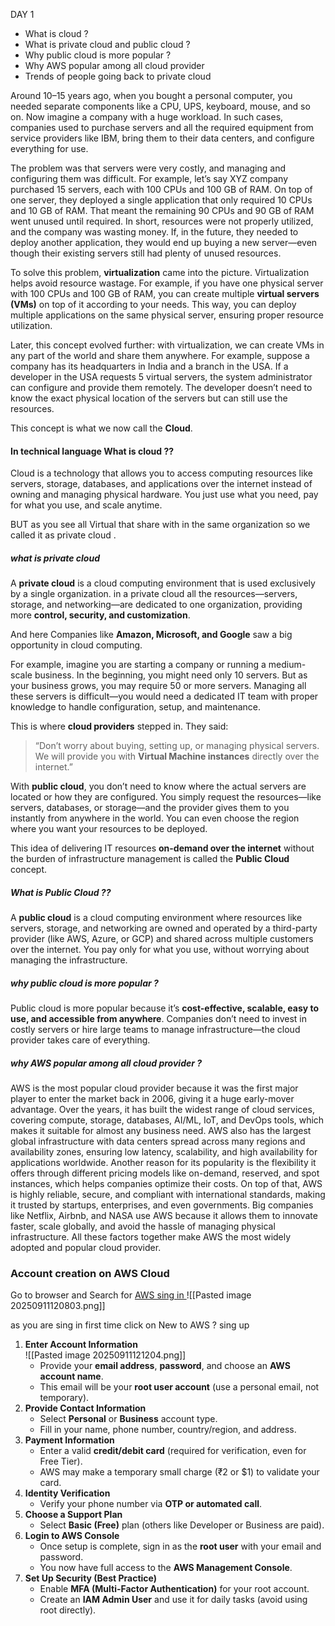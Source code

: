 DAY 1

- What is cloud ?
- What is private cloud and public cloud ?
- Why public cloud is more popular ?
- Why AWS popular among all cloud provider
- Trends of people going back to private cloud



Around 10–15 years ago, when you bought a personal computer, you needed separate components like a CPU, UPS, keyboard, mouse, and so on. Now imagine a company with a huge workload. In such cases, companies used to purchase servers and all the required equipment from service providers like IBM, bring them to their data centers, and configure everything for use.

The problem was that servers were very costly, and managing and configuring them was difficult. For example, let’s say XYZ company purchased 15 servers, each with 100 CPUs and 100 GB of RAM. On top of one server, they deployed a single application that only required 10 CPUs and 10 GB of RAM. That meant the remaining 90 CPUs and 90 GB of RAM went unused until required. In short, resources were not properly utilized, and the company was wasting money. If, in the future, they needed to deploy another application, they would end up buying a new server—even though their existing servers still had plenty of unused resources.

To solve this problem, **virtualization** came into the picture. Virtualization helps avoid resource wastage. For example, if you have one physical server with 100 CPUs and 100 GB of RAM, you can create multiple **virtual servers (VMs)** on top of it according to your needs. This way, you can deploy multiple applications on the same physical server, ensuring proper resource utilization.

Later, this concept evolved further: with virtualization, we can create VMs in any part of the world and share them anywhere. For example, suppose a company has its headquarters in India and a branch in the USA. If a developer in the USA requests 5 virtual servers, the system administrator can configure and provide them remotely. The developer doesn’t need to know the exact physical location of the servers but can still use the resources.

This concept is what we now call the **Cloud**.

#### In technical language What is cloud ??
Cloud is a technology that allows you to access computing resources like servers, storage, databases, and applications over the internet instead of owning and managing physical hardware. You just use what you need, pay for what you use, and scale anytime.

BUT as you see all Virtual that share with in the same organization so we called it as private cloud .

##### what is private cloud
A **private cloud** is a cloud computing environment that is used exclusively by a single organization.  in a private cloud all the resources—servers, storage, and networking—are dedicated to one organization, providing more **control, security, and customization**.


And here Companies like **Amazon, Microsoft, and Google** saw a big opportunity in cloud computing.

For example, imagine you are starting a company or running a medium-scale business. In the beginning, you might need only 10 servers. But as your business grows, you may require 50 or more servers. Managing all these servers is difficult—you would need a dedicated IT team with proper knowledge to handle configuration, setup, and maintenance.

This is where **cloud providers** stepped in. They said:

> “Don’t worry about buying, setting up, or managing physical servers. We will provide you with **Virtual Machine instances** directly over the internet.”

With **public cloud**, you don’t need to know where the actual servers are located or how they are configured. You simply request the resources—like servers, databases, or storage—and the provider gives them to you instantly from anywhere in the world. You can even choose the region where you want your resources to be deployed.

This idea of delivering IT resources **on-demand over the internet** without the burden of infrastructure management is called the **Public Cloud** concept.

##### What is  Public Cloud ??
A **public cloud** is a cloud computing environment where resources like servers, storage, and networking are owned and operated by a third-party provider (like AWS, Azure, or GCP) and shared across multiple customers over the internet. You pay only for what you use, without worrying about managing the infrastructure.

##### why public cloud is more popular ?
Public cloud is more popular because it’s **cost-effective, scalable, easy to use, and accessible from anywhere**. Companies don’t need to invest in costly servers or hire large teams to manage infrastructure—the cloud provider takes care of everything.

##### why AWS popular among all cloud provider ?
AWS is the most popular cloud provider because it was the first major player to enter the market back in 2006, giving it a huge early-mover advantage. Over the years, it has built the widest range of cloud services, covering compute, storage, databases, AI/ML, IoT, and DevOps tools, which makes it suitable for almost any business need. AWS also has the largest global infrastructure with data centers spread across many regions and availability zones, ensuring low latency, scalability, and high availability for applications worldwide. 
Another reason for its popularity is the flexibility it offers through different pricing models like on-demand, reserved, and spot instances, which helps companies optimize their costs. On top of that, AWS is highly reliable, secure, and compliant with international standards, making it trusted by startups, enterprises, and even governments. Big companies like Netflix, Airbnb, and NASA use AWS because it allows them to innovate faster, scale globally, and avoid the hassle of managing physical infrastructure. All these factors together make AWS the most widely adopted and popular cloud provider.


### Account creation on AWS Cloud 

Go to browser and Search for   [AWS sing in ](https://signin.aws.amazon.com/signin?redirect_uri=https%3A%2F%2Faws.amazon.com%2Fmarketplace%2Fmanagement%2Fsignin%3Fref_%3Dfooter_nav_management_portal%26state%3DhashArgs%2523%26isauthcode%3Dtrue&client_id=arn%3Aaws%3Aiam%3A%3A015428540659%3Auser%2Faws-mp-seller-management-portal&forceMobileApp=0&code_challenge=yJO5i9fuH-nS3z9H78jV6VNaJFaEiPAMLpyVhHESgdM&code_challenge_method=SHA-256) 
![[Pasted image 20250911120803.png]] 


as you are sing in first time  click on New to AWS ? sing up

1. **Enter Account Information**    
   ![[Pasted image 20250911121204.png]]
    - Provide your **email address**, **password**, and choose an **AWS account name**.
    - This email will be your **root user account** (use a personal email, not temporary).        
2. **Provide Contact Information**    
    - Select **Personal** or **Business** account type.        
    - Fill in your name, phone number, country/region, and address.        
3. **Payment Information**    
    - Enter a valid **credit/debit card** (required for verification, even for Free Tier).        
    - AWS may make a temporary small charge (₹2 or $1) to validate your card.        
4. **Identity Verification**    
    - Verify your phone number via **OTP or automated call**.        
5. **Choose a Support Plan**    
    - Select **Basic (Free)** plan (others like Developer or Business are paid).        
6. **Login to AWS Console**    
    - Once setup is complete, sign in as the **root user** with your email and password.        
    - You now have full access to the **AWS Management Console**.        
7. **Set Up Security (Best Practice)**    
    - Enable **MFA (Multi-Factor Authentication)** for your root account.        
    - Create an **IAM Admin User** and use it for daily tasks (avoid using root directly).